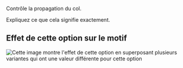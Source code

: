 Contrôle la propagation du col.

<Fixme> Expliquez ce que cela signifie exactement. </Fixme>

## Effet de cette option sur le motif

![Cette image montre l'effet de cette option en superposant plusieurs variantes qui ont une valeur différente pour cette option](carlita\_collarspread\_sample.svg "Effet de cette option sur le motif")
